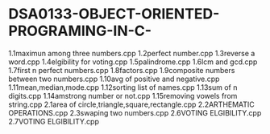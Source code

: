 # DSA0133-OBJECT-ORIENTED-PROGRAMING-IN-C-
1.1maximun among three numbers.cpp
1.2perfect number.cpp
1.3reverse a word.cpp
1.4elgibility for voting.cpp
1.5palindrome.cpp
1.6lcm and gcd.cpp
1.7first n perfect numbers.cpp
1.8factors.cpp
1.9composite numbers between two numbers.cpp
1.10avg of positive and negative.cpp
1.11mean,median,mode.cpp
1.12sorting list of names.cpp
1.13sum of n digits.cpp
1.14amstrong number or not.cpp
1.15removing vowels from string.cpp
2.1area of circle,triangle,square,rectangle.cpp
2.2ARTHEMATIC OPERATIONS.cpp
2.3swaping two numbers.cpp
2.6VOTING ELGIBILITY.cpp
2.7VOTING ELGIBILITY.cpp

